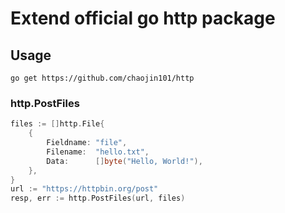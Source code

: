 # Extend official go http package

## Usage

```
go get https://github.com/chaojin101/http
```

### http.PostFiles

```go
files := []http.File{
    {
        Fieldname: "file",
        Filename:  "hello.txt",
        Data:      []byte("Hello, World!"),
    },
}
url := "https://httpbin.org/post"
resp, err := http.PostFiles(url, files)
```
